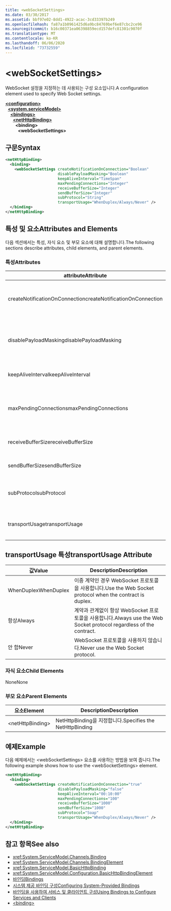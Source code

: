 ```yaml
---
title: <webSocketSettings>
ms.date: 03/30/2017
ms.assetid: bbf97e02-8dd1-4922-acac-3cd33397b249
ms.openlocfilehash: fa87a1b0961425d6a9bc84769bef6e87cbc2ce96
ms.sourcegitcommit: b16c00371ea06398859ecd157defc81301c9070f
ms.translationtype: MT
ms.contentlocale: ko-KR
ms.lasthandoff: 06/06/2020
ms.locfileid: "73732559"
---
```

# \<webSocketSettings>
<span data-ttu-id="5367f-101">WebSocket 설정을 지정하는 데 사용되는 구성 요소입니다.</span><span class="sxs-lookup"><span data-stu-id="5367f-101">A configuration element used to specify Web Socket settings.</span></span>  
  
[**\<configuration>**](../configuration-element.md)\
&nbsp;&nbsp;[**\<system.serviceModel>**](system-servicemodel.md)\
&nbsp;&nbsp;&nbsp;&nbsp;[**\<bindings>**](bindings.md)\
&nbsp;&nbsp;&nbsp;&nbsp;&nbsp;&nbsp;[**\<netHttpBinding>**](nethttpbinding.md)\
&nbsp;&nbsp;&nbsp;&nbsp;&nbsp;&nbsp;&nbsp;&nbsp;**\<binding>**\
&nbsp;&nbsp;&nbsp;&nbsp;&nbsp;&nbsp;&nbsp;&nbsp;&nbsp;&nbsp;**\<webSocketSettings>**  
  
## <a name="syntax"></a><span data-ttu-id="5367f-102">구문</span><span class="sxs-lookup"><span data-stu-id="5367f-102">Syntax</span></span>  
  
```xml  
<netHttpBinding>
  <binding>
    <webSocketSettings createNotificationOnConnection="Boolean"
                       disablePayloadMasking="Boolean"
                       keepAliveInterval="TimeSpan"
                       maxPendingConnections="Integer"
                       receiveBufferSize="Integer"
                       sendBufferSize="Integer"
                       subProtocol="String"
                       transportUsage="WhenDuplex/Always/Never" />
  </binding>
</netHttpBinding>
```  
  
## <a name="attributes-and-elements"></a><span data-ttu-id="5367f-103">특성 및 요소</span><span class="sxs-lookup"><span data-stu-id="5367f-103">Attributes and Elements</span></span>  
 <span data-ttu-id="5367f-104">다음 섹션에서는 특성, 자식 요소 및 부모 요소에 대해 설명합니다.</span><span class="sxs-lookup"><span data-stu-id="5367f-104">The following sections describe attributes, child elements, and parent elements.</span></span>  
  
### <a name="attributes"></a><span data-ttu-id="5367f-105">특성</span><span class="sxs-lookup"><span data-stu-id="5367f-105">Attributes</span></span>  
  
|<span data-ttu-id="5367f-106">attribute</span><span class="sxs-lookup"><span data-stu-id="5367f-106">Attribute</span></span>|<span data-ttu-id="5367f-107">Description</span><span class="sxs-lookup"><span data-stu-id="5367f-107">Description</span></span>|  
|---------------|-----------------|  
|<span data-ttu-id="5367f-108">createNotificationOnConnection</span><span class="sxs-lookup"><span data-stu-id="5367f-108">createNotificationOnConnection</span></span>|<span data-ttu-id="5367f-109">연결 시 알림이 보내지는지 여부를 지정합니다.</span><span class="sxs-lookup"><span data-stu-id="5367f-109">Specifies whether a notification is sent upon connection.</span></span>|  
|<span data-ttu-id="5367f-110">disablePayloadMasking</span><span class="sxs-lookup"><span data-stu-id="5367f-110">disablePayloadMasking</span></span>|<span data-ttu-id="5367f-111">WebSocket 마스킹을 사용하지 않도록 설정할지 여부를 지정합니다.</span><span class="sxs-lookup"><span data-stu-id="5367f-111">Specifies whether Web Socket masking is disabled.</span></span>|  
|<span data-ttu-id="5367f-112">keepAliveInterval</span><span class="sxs-lookup"><span data-stu-id="5367f-112">keepAliveInterval</span></span>|<span data-ttu-id="5367f-113">상태 유지 간격을 지정합니다.</span><span class="sxs-lookup"><span data-stu-id="5367f-113">Specifies the keep alive interval.</span></span>|  
|<span data-ttu-id="5367f-114">maxPendingConnections</span><span class="sxs-lookup"><span data-stu-id="5367f-114">maxPendingConnections</span></span>|<span data-ttu-id="5367f-115">서비스에서 디스패치를 대기하는 최대 연결 수를 지정합니다.</span><span class="sxs-lookup"><span data-stu-id="5367f-115">Specifies the maximum number of connections awaiting dispatch on the service.</span></span>|  
|<span data-ttu-id="5367f-116">receiveBufferSize</span><span class="sxs-lookup"><span data-stu-id="5367f-116">receiveBufferSize</span></span>|<span data-ttu-id="5367f-117">수신 버퍼의 크기를 지정합니다.</span><span class="sxs-lookup"><span data-stu-id="5367f-117">Specifies the size of the receive buffer.</span></span>|  
|<span data-ttu-id="5367f-118">sendBufferSize</span><span class="sxs-lookup"><span data-stu-id="5367f-118">sendBufferSize</span></span>|<span data-ttu-id="5367f-119">전송 버퍼의 크기를 지정합니다.</span><span class="sxs-lookup"><span data-stu-id="5367f-119">Specifies the size of the send buffer.</span></span>|  
|<span data-ttu-id="5367f-120">subProtocol</span><span class="sxs-lookup"><span data-stu-id="5367f-120">subProtocol</span></span>|<span data-ttu-id="5367f-121">WebSocket 하위 프로토콜을 지정합니다.</span><span class="sxs-lookup"><span data-stu-id="5367f-121">Specifies the Web Socket subprotocol.</span></span>|  
|<span data-ttu-id="5367f-122">transportUsage</span><span class="sxs-lookup"><span data-stu-id="5367f-122">transportUsage</span></span>|<span data-ttu-id="5367f-123">WebSocket을 사용할 시기를 지정합니다.</span><span class="sxs-lookup"><span data-stu-id="5367f-123">Specifies when to use Web Sockets.</span></span>|  
  
## <a name="transportusage-attribute"></a><span data-ttu-id="5367f-124">transportUsage 특성</span><span class="sxs-lookup"><span data-stu-id="5367f-124">transportUsage Attribute</span></span>  
  
|<span data-ttu-id="5367f-125">값</span><span class="sxs-lookup"><span data-stu-id="5367f-125">Value</span></span>|<span data-ttu-id="5367f-126">Description</span><span class="sxs-lookup"><span data-stu-id="5367f-126">Description</span></span>|  
|-----------|-----------------|  
|<span data-ttu-id="5367f-127">WhenDuplex</span><span class="sxs-lookup"><span data-stu-id="5367f-127">WhenDuplex</span></span>|<span data-ttu-id="5367f-128">이중 계약인 경우 WebSocket 프로토콜을 사용합니다.</span><span class="sxs-lookup"><span data-stu-id="5367f-128">Use the Web Socket protocol when the contract is duplex.</span></span>|  
|<span data-ttu-id="5367f-129">항상</span><span class="sxs-lookup"><span data-stu-id="5367f-129">Always</span></span>|<span data-ttu-id="5367f-130">계약과 관계없이 항상 WebSocket 프로토콜을 사용합니다.</span><span class="sxs-lookup"><span data-stu-id="5367f-130">Always use the Web Socket protocol regardless of the contract.</span></span>|  
|<span data-ttu-id="5367f-131">안 함</span><span class="sxs-lookup"><span data-stu-id="5367f-131">Never</span></span>|<span data-ttu-id="5367f-132">WebSocket 프로토콜을 사용하지 않습니다.</span><span class="sxs-lookup"><span data-stu-id="5367f-132">Never use the Web Socket protocol.</span></span>|  
  
### <a name="child-elements"></a><span data-ttu-id="5367f-133">자식 요소</span><span class="sxs-lookup"><span data-stu-id="5367f-133">Child Elements</span></span>  
 <span data-ttu-id="5367f-134">None</span><span class="sxs-lookup"><span data-stu-id="5367f-134">None</span></span>  
  
### <a name="parent-elements"></a><span data-ttu-id="5367f-135">부모 요소</span><span class="sxs-lookup"><span data-stu-id="5367f-135">Parent Elements</span></span>  
  
|<span data-ttu-id="5367f-136">요소</span><span class="sxs-lookup"><span data-stu-id="5367f-136">Element</span></span>|<span data-ttu-id="5367f-137">Description</span><span class="sxs-lookup"><span data-stu-id="5367f-137">Description</span></span>|  
|-------------|-----------------|  
|\<netHttpBinding>|<span data-ttu-id="5367f-138">NetHttpBinding을 지정합니다.</span><span class="sxs-lookup"><span data-stu-id="5367f-138">Specifies the NetHttpBinding</span></span>|  
  
## <a name="example"></a><span data-ttu-id="5367f-139">예제</span><span class="sxs-lookup"><span data-stu-id="5367f-139">Example</span></span>  
 <span data-ttu-id="5367f-140">다음 예제에서는 \<webSocketSettings> 요소를 사용하는 방법을 보여 줍니다.</span><span class="sxs-lookup"><span data-stu-id="5367f-140">The following example shows how to use the \<webSocketSettings> element.</span></span>  
  
```xml  
<netHttpBinding>
  <binding>
    <webSocketSettings createNotificationOnConnection="true"
                       disablePayloadMasking="false"
                       keepAliveInterval="00:10:00"
                       maxPendingConnections="100"
                       receiveBufferSize="1000"
                       sendBufferSize="1000"
                       subProtocol="Soap"
                       transportUsage="WhenDuplex/Always/Never" />
  </binding>
</netHttpBinding>
```  
  
## <a name="see-also"></a><span data-ttu-id="5367f-141">참고 항목</span><span class="sxs-lookup"><span data-stu-id="5367f-141">See also</span></span>

- <xref:System.ServiceModel.Channels.Binding>
- <xref:System.ServiceModel.Channels.BindingElement>
- <xref:System.ServiceModel.BasicHttpBinding>
- <xref:System.ServiceModel.Configuration.BasicHttpBindingElement>
- [<span data-ttu-id="5367f-142">바인딩</span><span class="sxs-lookup"><span data-stu-id="5367f-142">Bindings</span></span>](../../../wcf/bindings.md)
- [<span data-ttu-id="5367f-143">시스템 제공 바인딩 구성</span><span class="sxs-lookup"><span data-stu-id="5367f-143">Configuring System-Provided Bindings</span></span>](../../../wcf/feature-details/configuring-system-provided-bindings.md)
- [<span data-ttu-id="5367f-144">바인딩을 사용하여 서비스 및 클라이언트 구성</span><span class="sxs-lookup"><span data-stu-id="5367f-144">Using Bindings to Configure Services and Clients</span></span>](../../../wcf/using-bindings-to-configure-services-and-clients.md)
- [\<binding>](bindings.md)
